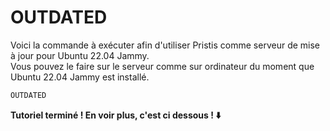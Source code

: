 # OUTDATED

Voici la commande à exécuter afin d'utiliser Pristis comme serveur de mise à jour pour Ubuntu 22.04 Jammy.\
Vous pouvez le faire sur le serveur comme sur ordinateur du moment que Ubuntu 22.04 Jammy est installé.

```sh
OUTDATED
```

**Tutoriel terminé ! En voir plus, c'est ci dessous ! ⬇️**
